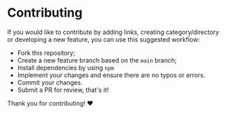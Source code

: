 # Contributing

If you would like to contribute by adding links, creating category/directory or developing a new feature,
you can use this suggested workflow:

- Fork this repository;
- Create a new feature branch based on the `main` branch;
- Install dependencies by using `npm`
- Implement your changes and ensure there are no typos or errors.
- Commit your changes.
- Submit a PR for review, that's it!

Thank you for contributing! :heart:
